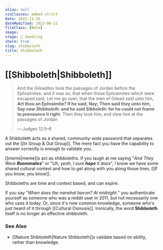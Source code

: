 ```yaml
---
alias: null
cssClasses: embed-strict
date: 2022-11-26
dateModified: 2023-06-11
fileClass: [Note]
image: 
stage: 🌱 Seedling
share: true
slug: shibboleth
title: Shibboleth
---
```


# [[Shibboleth|Shibboleth]]

> And the Gileadites took the passages of Jordan before the Ephraimites: and it was so, that when those Ephraimites which were escaped said, Let me go over; that the men of Gilead said unto him, **Art thou an Ephraimite? If he said, Nay; Then said they unto him, Say now _Shibboleth_: and he said _Sibboleth_: for he could not frame to pronounce it right.** Then they took him, and slew him at the passages of Jordan
> 
>— Judges 12:5–6

A Shibboleth acts as a shared, community-wide password that separates out the [[In Group & Out Group]]. 
The mere fact you have the capability to answer correctly is enough to validate you.

[[meme|meme]]s act as shibboleths. If you laugh at me saying "_And They Were **Roommates**_" or "_Uh, yeah, I sure **hope** it does_", I know we have some shared cultural context and how to get along with you along those lines. [[If you know, you know]].

Shibboleths are time and context based, and can expire. 

If you say "_When does the narwhal bacon? At midnight._" you authenticate yourself as someone who was a reddit user in 2011, but not necessarily one who uses it today. 
Or, since it's now common knowledge, someone who's just heard of it through [[Cultural Osmosis]]. Ironically, the word **Shibboleth** itself is no longer an effective shibboleth. 

### See Also

- [[Nature Shibboleth|Nature Shibboleth]]s validate based on ability, rather than knowledge.
